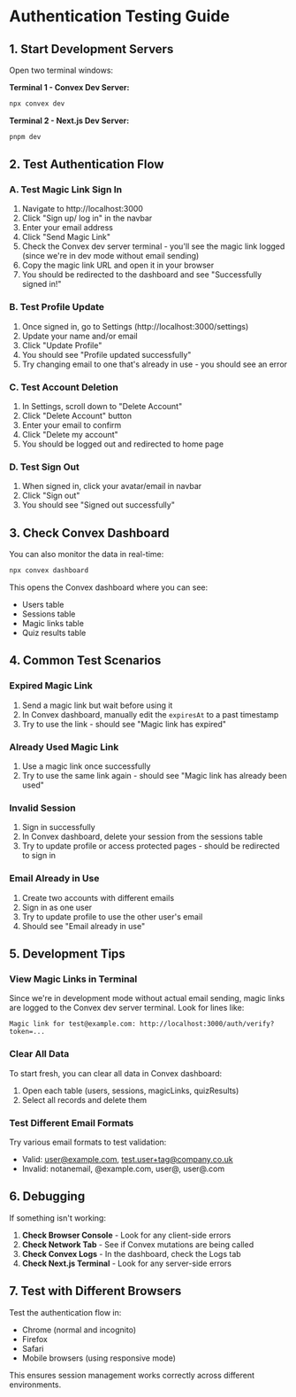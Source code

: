 # Authentication Testing Guide

## 1. Start Development Servers

Open two terminal windows:

**Terminal 1 - Convex Dev Server:**
```bash
npx convex dev
```

**Terminal 2 - Next.js Dev Server:**
```bash
pnpm dev
```

## 2. Test Authentication Flow

### A. Test Magic Link Sign In

1. Navigate to http://localhost:3000
2. Click "Sign up/ log in" in the navbar
3. Enter your email address
4. Click "Send Magic Link"
5. Check the Convex dev server terminal - you'll see the magic link logged (since we're in dev mode without email sending)
6. Copy the magic link URL and open it in your browser
7. You should be redirected to the dashboard and see "Successfully signed in!"

### B. Test Profile Update

1. Once signed in, go to Settings (http://localhost:3000/settings)
2. Update your name and/or email
3. Click "Update Profile"
4. You should see "Profile updated successfully"
5. Try changing email to one that's already in use - you should see an error

### C. Test Account Deletion

1. In Settings, scroll down to "Delete Account"
2. Click "Delete Account" button
3. Enter your email to confirm
4. Click "Delete my account"
5. You should be logged out and redirected to home page

### D. Test Sign Out

1. When signed in, click your avatar/email in navbar
2. Click "Sign out"
3. You should see "Signed out successfully"

## 3. Check Convex Dashboard

You can also monitor the data in real-time:

```bash
npx convex dashboard
```

This opens the Convex dashboard where you can see:
- Users table
- Sessions table
- Magic links table
- Quiz results table

## 4. Common Test Scenarios

### Expired Magic Link
1. Send a magic link but wait before using it
2. In Convex dashboard, manually edit the `expiresAt` to a past timestamp
3. Try to use the link - should see "Magic link has expired"

### Already Used Magic Link
1. Use a magic link once successfully
2. Try to use the same link again - should see "Magic link has already been used"

### Invalid Session
1. Sign in successfully
2. In Convex dashboard, delete your session from the sessions table
3. Try to update profile or access protected pages - should be redirected to sign in

### Email Already in Use
1. Create two accounts with different emails
2. Sign in as one user
3. Try to update profile to use the other user's email
4. Should see "Email already in use"

## 5. Development Tips

### View Magic Links in Terminal
Since we're in development mode without actual email sending, magic links are logged to the Convex dev server terminal. Look for lines like:
```
Magic link for test@example.com: http://localhost:3000/auth/verify?token=...
```

### Clear All Data
To start fresh, you can clear all data in Convex dashboard:
1. Open each table (users, sessions, magicLinks, quizResults)
2. Select all records and delete them

### Test Different Email Formats
Try various email formats to test validation:
- Valid: user@example.com, test.user+tag@company.co.uk
- Invalid: notanemail, @example.com, user@, user@.com

## 6. Debugging

If something isn't working:

1. **Check Browser Console** - Look for any client-side errors
2. **Check Network Tab** - See if Convex mutations are being called
3. **Check Convex Logs** - In the dashboard, check the Logs tab
4. **Check Next.js Terminal** - Look for any server-side errors

## 7. Test with Different Browsers

Test the authentication flow in:
- Chrome (normal and incognito)
- Firefox
- Safari
- Mobile browsers (using responsive mode)

This ensures session management works correctly across different environments.